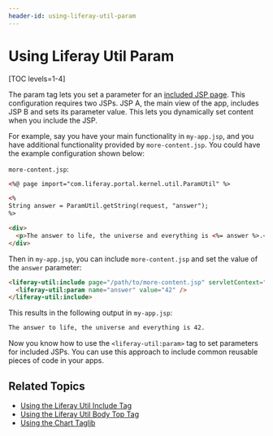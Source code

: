 ```yaml
---
header-id: using-liferay-util-param
---
```


# Using Liferay Util Param

[TOC levels=1-4]

The param tag lets you set a parameter for an 
[included JSP page](/docs/7-2/reference/-/knowledge_base/r/using-liferay-util-include). 
This configuration requires two JSPs. JSP A, the main view of the app, includes 
JSP B and sets its parameter value. This lets you dynamically set content when 
you include the JSP. 

For example, say you have your main functionality in `my-app.jsp`, and you have 
additional functionality provided by `more-content.jsp`. You could have the 
example configuration shown below:

`more-content.jsp`:

```html
<%@ page import="com.liferay.portal.kernel.util.ParamUtil" %>

<%
String answer = ParamUtil.getString(request, "answer");
%>

<div>
  <p>The answer to life, the universe and everything is <%= answer %>.</p>
</div>
```

Then in `my-app.jsp`, you can include `more-content.jsp` and set the value of 
the `answer` parameter:

```html    
<liferay-util:include page="/path/to/more-content.jsp" servletContext="<%= application %>">
  <liferay-util:param name="answer" value="42" />
</liferay-util:include>
```

This results in the following output in `my-app.jsp`:

```html
The answer to life, the universe and everything is 42.
```

Now you know how to use the `<liferay-util:param>` tag to set parameters for 
included JSPs. You can use this approach to include common reusable pieces of 
code in your apps. 

## Related Topics

- [Using the Liferay Util Include Tag](/docs/7-2/reference/-/knowledge_base/r/using-liferay-util-include)
- [Using the Liferay Util Body Top Tag](/docs/7-2/reference/-/knowledge_base/r/using-liferay-util-body-top)
- [Using the Chart Taglib](/docs/7-2/reference/-/knowledge_base/r/using-the-chart-taglib-in-your-portlets)
